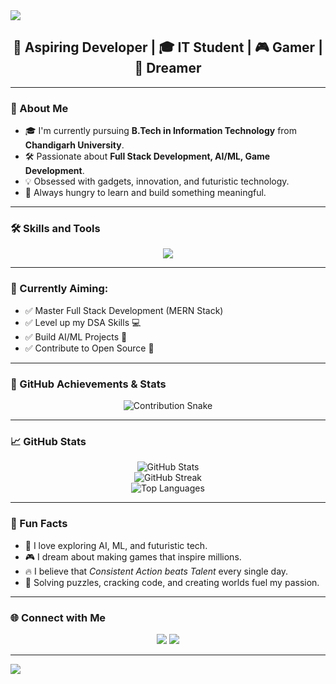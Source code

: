 <img align="center" src="https://capsule-render.vercel.app/api?type=waving&color=0abde3&height=250&section=header&text=Hi%20I'm%20Himanshu%20Kumar!🚀&fontSize=50&fontColor=ffffff" />

<h2 align="center">🚀 Aspiring Developer | 🎓 IT Student | 🎮 Gamer | 🚀 Dreamer</h2>

---

### 🌟 About Me

- 🎓 I'm currently pursuing **B.Tech in Information Technology** from **Chandigarh University**.
- 🛠️ Passionate about **Full Stack Development, AI/ML, Game Development**.
- 💡 Obsessed with gadgets, innovation, and futuristic technology.
- 🚀 Always hungry to learn and build something meaningful.

---

### 🛠️ Skills and Tools

<p align="center">
  <img src="https://skillicons.dev/icons?i=cpp,python,html,css,js,git,github,vscode,linux" />
</p>

---

### 🎯 Currently Aiming:

- ✅ Master Full Stack Development (MERN Stack)
- ✅ Level up my DSA Skills 💻
- ✅ Build AI/ML Projects 🤖
- ✅ Contribute to Open Source 🚀

---

### 🚀 GitHub Achievements & Stats

<p align="center">
  <img src="https://github.com/himanshu-kumars/himanshu-kumars/raw/output/github-contribution-grid-snake.svg" alt="Contribution Snake">
</p>

---

### 📈 GitHub Stats

<p align="center">
  <img src="https://github-readme-stats.vercel.app/api?username=himanshu-kumars&show_icons=true&theme=radical" alt="GitHub Stats" />
  <br />
  <img src="https://github-readme-streak-stats.herokuapp.com/?user=himanshu-kumars&theme=radical" alt="GitHub Streak" />
  <br />
  <img src="https://github-readme-stats.vercel.app/api/top-langs/?username=himanshu-kumars&layout=compact&theme=radical" alt="Top Languages" />
</p>

---

### 🧠 Fun Facts

- 🤖 I love exploring AI, ML, and futuristic tech.
- 🎮 I dream about making games that inspire millions.
- 🔥 I believe that *Consistent Action beats Talent* every single day.
- 🧩 Solving puzzles, cracking code, and creating worlds fuel my passion.

---

### 🌐 Connect with Me

<p align="center">
  <a href="https:/[/www.linkedin.com]https://www.linkedin.com/in/himanshu-kumar-75ka/" target="_blank"><img src="https://img.shields.io/badge/LinkedIn-blue?style=for-the-badge&logo=linkedin&logoColor=white" /></a>
  <a href="mailto:your-email@example.com"><img src="https://img.shields.io/badge/Gmail-red?style=for-the-badge&logo=gmail&logoColor=white" /></a>
</p>

---

<img align="center" src="https://capsule-render.vercel.app/api?type=waving&color=0abde3&height=200&section=footer" />
